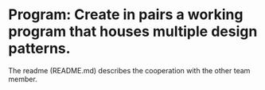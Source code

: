 # Program: Create in pairs a working program that houses multiple design patterns.
The readme (README.md) describes the cooperation with the other team member. 
